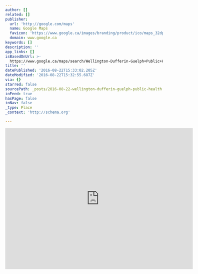 ```yaml
---
author: []
related: []
publisher:
  url: 'http://google.com/maps'
  name: Google Maps
  favicon: 'https://www.google.ca/images/branding/product/ico/maps_32dp.ico'
  domain: www.google.ca
keywords: []
description: ''
app_links: []
isBasedOnUrl: >-
  https://www.google.ca/maps/search/Wellington-Dufferin-Guelph+Public+Health/@43.86216,-81.050421,9z
title: ''
datePublished: '2016-08-22T15:33:02.205Z'
dateModified: '2016-08-22T15:32:55.687Z'
via: {}
starred: false
sourcePath: _posts/2016-08-22-wellington-dufferin-guelph-public-health.md
inFeed: true
hasPage: false
inNav: false
_type: Place
_context: 'http://schema.org'

---
```

<iframe src="https://cdn.embedly.com/widgets/media.html?src=https%3A%2F%2Fwww.google.com%2Fmaps%2Fembed%2Fv1%2Fsearch%3Fcenter%3D43.86216%252C-81.050421%26key%3DAIzaSyBctFF2JCjitURssT91Am-_ZWMzRaYBm4Q%26zoom%3D9%26q%3DWellington-Dufferin-Guelph%2BPublic%2BHealth&amp;url=https%3A%2F%2Fwww.google.ca%2Fmaps%2Fsearch%2FWellington-Dufferin-Guelph%2BPublic%2BHealth%2F%4043.86216%2C-81.050421%2C9z%3Fdg%3Ddbrw%26newdg%3D1&amp;image=http%3A%2F%2Fmaps-api-ssl.google.com%2Fmaps%2Fapi%2Fstaticmap%3Fcenter%3D43.86216%2C-81.050421%26zoom%3D15%26size%3D250x250%26sensor%3Dfalse&amp;key=b7d04c9b404c499eba89ee7072e1c4f7&amp;type=text%2Fhtml&amp;schema=google" width="600" height="450" scrolling="no" frameborder="0" allowfullscreen="" style=""></iframe>
